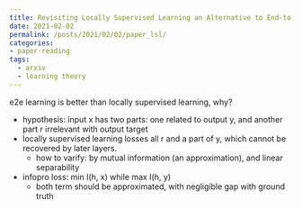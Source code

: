 ```yaml
---
title: Revisiting Locally Supervised Learning an Alternative to End-to-end Training
date: 2021-02-02
permalink: /posts/2021/02/02/paper_lsl/
categories:
- paper-reading
tags:
  - arxiv
  - learning theory
---
```


e2e learning is better than locally supervised learning, why?
- hypothesis: input x has two parts: one related to output y, and another part r irrelevant with output target
- locally supervised learning losses all r and a part of y, which cannot be recovered by later layers.
  - how to varify: by mutual information (an approximation), and linear separability
- infopro loss: min I(h, x) while max I(h, y)
  - both term should be approximated, with negligible gap with ground truth